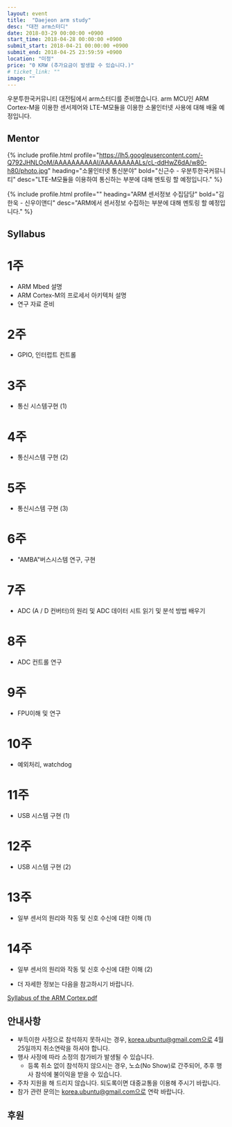 ```yaml
---
layout: event
title:  "Daejeon arm study"
desc: "대전 arm스터디"
date: 2018-03-29 00:00:00 +0900
start_time: 2018-04-28 00:00:00 +0900
submit_start: 2018-04-21 00:00:00 +0900
submit_end: 2018-04-25 23:59:59 +0900
location: "미정"
price: "0 KRW (추가요금이 발생할 수 있습니다.)"
# ticket_link: ""
image: ""
---
```


우분투한국커뮤니티 대전팀에서 arm스터디를 준비했습니다.
arm MCU인 ARM Cortex-M을 이용한 센서제어와 LTE-M모듈을 이용한 소물인터넷 사용에 대해 배울 예정입니다.

## Mentor

{% include profile.html
  profile="https://lh5.googleusercontent.com/-Q792JHNLOoM/AAAAAAAAAAI/AAAAAAAAALs/cL-ddHwZ6dA/w80-h80/photo.jpg"
  heading="소물인터넷 통신분야" bold="신근수 - 우분투한국커뮤니티"
  desc="LTE-M모듈을 이용하여 통신하는 부분에 대해 멘토링 할 예정입니다." %}

{% include profile.html
  profile=""
  heading="ARM 센서정보 수집담당" bold="김한욱 - 신우이앤디"
  desc="ARM에서 센서정보 수집하는 부분에 대해 멘토링 할 예정입니다." %}

## Syllabus
# 1주
- ARM Mbed 설명
- ARM Cortex-M의 프로세서 아키텍처 설명
- 연구 자료 준비

# 2주
- GPIO, 인터럽트 컨트롤

# 3주
- 통신 시스템구현 (1)

# 4주
- 통신시스템 구현 (2)	

# 5주
- 통신시스템 구현 (3)

# 6주
- "AMBA"버스시스템 연구, 구현

# 7주
- ADC (A / D 컨버터)의 원리 및 ADC 데이터 시트 읽기 및 분석 방법 배우기

# 8주
- ADC 컨트롤 연구

# 9주
- FPU이해 및 연구

# 10주
- 예외처리, watchdog

# 11주
- USB 시스템 구현 (1)

# 12주
- USB 시스템 구현 (2)

# 13주
- 일부 센서의 원리와 작동 및 신호 수신에 대한 이해 (1)

# 14주
- 일부 센서의 원리와 작동 및 신호 수신에 대한 이해 (2)


- 더 자세한 정보는 다음을 참고하시기 바랍니다.

[Syllabus of the ARM Cortex.pdf](https://drive.google.com/file/d/1t3WNt4kexhDCxT6ZICd2XYTDeXK9yk6-/view?usp=sharing)

## 안내사항
- 부득이한 사정으로 참석하지 못하시는 경우, korea.ubuntu@gmail.com으로 4월 25일까지 취소연락을 하셔야 합니다.
- 행사 사정에 따라 소정의 참가비가 발생될 수 있습니다.
  - 등록 취소 없이 참석하지 않으시는 경우, 노쇼(No Show)로 간주되어, 추후 행사 참석에 불이익을 받을 수 있습니다.
- 주차 지원을 해 드리지 않습니다. 되도록이면 대중교통을 이용해 주시기 바랍니다.
- 참가 관련 문의는 korea.ubuntu@gmail.com으로 연락 바랍니다.

## 후원
